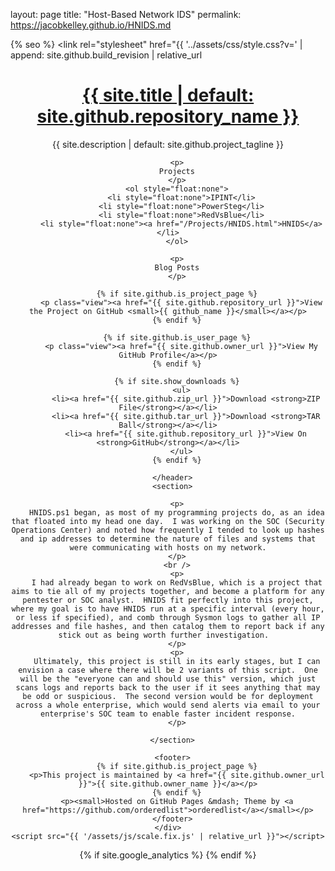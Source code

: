 layout: page
title: "Host-Based Network IDS"
permalink: https://jacobkelley.github.io/HNIDS.md

<!doctype html>
<html lang="{{ site.lang | default: "en-US" }}">
  <head>
    <meta charset="utf-8">
    <meta http-equiv="X-UA-Compatible" content="chrome=1">

{% seo %}
    <link rel="stylesheet" href="{{ '../assets/css/style.css?v=' | append: site.github.build_revision | relative_url 
    <meta name="viewport" content="width=device-width">
    <!--[if lt IE 9]>
    <script src="//html5shiv.googlecode.com/svn/trunk/html5.js"></script>
    <![endif]-->
  </head>
  <body>
    <div class="wrapper">
      <header>
        <a href="{{ site.github.url }}"> <h1>{{ site.title | default: site.github.repository_name }}</h1> </a>
        <p>{{ site.description | default: site.github.project_tagline }}</p>
      
        <p>
        Projects
        </p>
        <ol style="float:none">
          <li style="float:none">IPINT</li>
          <li style="float:none">PowerSteg</li>
          <li style="float:none">RedVsBlue</li>
          <li style="float:none"><a href="/Projects/HNIDS.html">HNIDS</a></li>
        </ol>

        <p>
        Blog Posts
        </p>
        
        {% if site.github.is_project_page %}
          <p class="view"><a href="{{ site.github.repository_url }}">View the Project on GitHub <small>{{ github_name }}</small></a></p>
        {% endif %}

        {% if site.github.is_user_page %}
          <p class="view"><a href="{{ site.github.owner_url }}">View My GitHub Profile</a></p>
        {% endif %}

        {% if site.show_downloads %}
          <ul>
            <li><a href="{{ site.github.zip_url }}">Download <strong>ZIP File</strong></a></li>
            <li><a href="{{ site.github.tar_url }}">Download <strong>TAR Ball</strong></a></li>
            <li><a href="{{ site.github.repository_url }}">View On <strong>GitHub</strong></a></li>
          </ul>
        {% endif %}

      </header>
      <section>

        <p>
        HNIDS.ps1 began, as most of my programming projects do, as an idea that floated into my head one day.  I was working on the SOC (Security Operations Center) and noted how frequently I tended to look up hashes and ip addresses to determine the nature of files and systems that were communicating with hosts on my network.
        </p>
        <br />
        <p>
        I had already began to work on RedVsBlue, which is a project that aims to tie all of my projects together, and become a platform for any pentester or SOC analyst.  HNIDS fit perfectly into this project, where my goal is to have HNIDS run at a specific interval (every hour, or less if specified), and comb through Sysmon logs to gather all IP addresses and file hashes, and then catalog them to report back if any stick out as being worth further investigation.  
        </p>
        <p>
        Ultimately, this project is still in its early stages, but I can envision a case where there will be 2 variants of this script.  One will be the "everyone can and should use this" version, which just scans logs and reports back to the user if it sees anything that may be odd or suspicious.  The second version would be for deployment across a whole enterprise, which would send alerts via email to your enterprise's SOC team to enable faster incident response.
        </p>

      </section>
      
      <footer>
        {% if site.github.is_project_page %}
        <p>This project is maintained by <a href="{{ site.github.owner_url }}">{{ site.github.owner_name }}</a></p>
        {% endif %}
        <p><small>Hosted on GitHub Pages &mdash; Theme by <a href="https://github.com/orderedlist">orderedlist</a></small></p>
      </footer>
    </div>
    <script src="{{ '/assets/js/scale.fix.js' | relative_url }}"></script>


  {% if site.google_analytics %}
    <script>
        (function(i,s,o,g,r,a,m){i['GoogleAnalyticsObject']=r;i[r]=i[r]||function(){
        (i[r].q=i[r].q||[]).push(arguments)},i[r].l=1*new Date();a=s.createElement(o),
        m=s.getElementsByTagName(o)[0];a.async=1;a.src=g;m.parentNode.insertBefore(a,m)
        })(window,document,'script','https://www.google-analytics.com/analytics.js','ga');
        ga('create', '{{ site.google_analytics }}', 'auto');
        ga('send', 'pageview');
    </script>
  {% endif %}
  </body>
</html>
